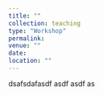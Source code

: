 ```yaml
---
title: ""
collection: teaching
type: "Workshop"
permalink: 
venue: ""
date: 
location: ""
---
```


dsafsdafasdf asdf asdf as
